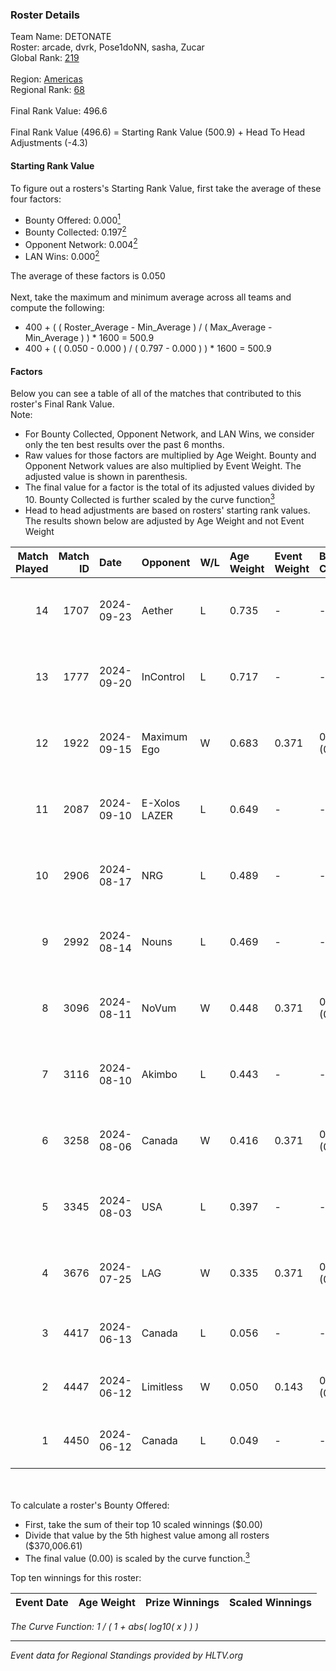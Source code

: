 ### Roster Details<br />
Team Name: DETONATE<br />
Roster: arcade, dvrk, Pose1doNN, sasha, Zucar<br />
Global Rank: [219](../../standings_global_2024_12_02.md)<br />
<br />
Region: [Americas]( ../../standings_americas_2024_12_02.md)<br />
Regional Rank: [68]( ../../standings_americas_2024_12_02.md)<br />
<br />
Final Rank Value:  496.6<br />
<br />
Final Rank Value (496.6) = Starting Rank Value (500.9) + Head To Head Adjustments (-4.3)<br />

#### Starting Rank Value<br />
To figure out a rosters's Starting Rank Value, first take the average of these four factors:<br />
- Bounty Offered: 0.000[<sup>1</sup>](#table2)
- Bounty Collected: 0.197[<sup>2</sup>](#table1)
- Opponent Network: 0.004[<sup>2</sup>](#table1)
- LAN Wins: 0.000[<sup>2</sup>](#table1)

The average of these factors is 0.050<br />
<br />
Next, take the maximum and minimum average across all teams and compute the following:<br />
- 400 + ( ( Roster_Average - Min_Average ) / ( Max_Average - Min_Average ) ) * 1600 = 500.9
- 400 + ( ( 0.050 - 0.000 ) / ( 0.797 - 0.000 ) ) * 1600 = 500.9


#### Factors<br />
Below you can see a table of all of the matches that contributed to this roster's Final Rank Value.<br />
Note:<br />

- For Bounty Collected, Opponent Network, and LAN Wins, we consider only the ten best results over the past 6 months.
- Raw values for those factors are multiplied by Age Weight. Bounty and Opponent Network values are also multiplied by Event Weight. The adjusted value is shown in parenthesis.
- The final value for a factor is the total of its adjusted values divided by 10. Bounty Collected is further scaled by the curve function[<sup>3</sup>](#curveFunction)
- Head to head adjustments are based on rosters' starting rank values. The results shown below are adjusted by Age Weight and not Event Weight
<span id="table1"></span><br />


| Match Played | Match ID | Date       | Opponent      | W/L | Age Weight | Event Weight | Bounty Collected | Opponent Network | LAN Wins  | H2H Adj. | Roster                                  |
| -: | -: | :- | :- | :- | :- | :- | :- | :- | :- | -: | :- |
|           14 |     1707 | 2024-09-23 | Aether        | L   | 0.735      | -            | -                | -                | -         |   -12.06 | arcade, dvrk, Pose1doNN, sasha, Zucar   |
|           13 |     1777 | 2024-09-20 | InControl     | L   | 0.717      | -            | -                | -                | -         |    -7.12 | arcade, dvrk, Pose1doNN, sasha, Zucar   |
|           12 |     1922 | 2024-09-15 | Maximum Ego   | W   | 0.683      | 0.371        | 0.000 (0.000)    | 0.000 (0.000)    | 0 (0.000) |     7.25 | arcade, dvrk, Pose1doNN, sasha, Zucar   |
|           11 |     2087 | 2024-09-10 | E-Xolos LAZER | L   | 0.649      | -            | -                | -                | -         |    -3.74 | arcade, dvrk, Pose1doNN, sasha, Zucar   |
|           10 |     2906 | 2024-08-17 | NRG           | L   | 0.489      | -            | -                | -                | -         |    -1.15 | emothug, Halen, Pose1doNN, sasha, Zucar |
|            9 |     2992 | 2024-08-14 | Nouns         | L   | 0.469      | -            | -                | -                | -         |    -0.85 | emothug, Halen, Pose1doNN, sasha, Zucar |
|            8 |     3096 | 2024-08-11 | NoVum         | W   | 0.448      | 0.371        | 0.000 (0.000)    | 0.000 (0.000)    | 0 (0.000) |     4.90 | Halen, Pose1doNN, rayxts, sasha, Zucar  |
|            7 |     3116 | 2024-08-10 | Akimbo        | L   | 0.443      | -            | -                | -                | -         |    -3.10 | Halen, Pose1doNN, rayxts, sasha, Zucar  |
|            6 |     3258 | 2024-08-06 | Canada        | W   | 0.416      | 0.371        | 0.003 (0.000)    | 0.096 (0.015)    | 0 (0.000) |     9.75 | Halen, Pose1doNN, rayxts, sasha, Zucar  |
|            5 |     3345 | 2024-08-03 | USA           | L   | 0.397      | -            | -                | -                | -         |    -6.38 | Halen, Pose1doNN, rayxts, sasha, Zucar  |
|            4 |     3676 | 2024-07-25 | LAG           | W   | 0.335      | 0.371        | 0.004 (0.000)    | 0.191 (0.024)    | 0 (0.000) |     8.47 | Halen, Pose1doNN, rayxts, sasha, Zucar  |
|            3 |     4417 | 2024-06-13 | Canada        | L   | 0.056      | -            | -                | -                | -         |    -0.45 | arcade, dvrk, rayxts, sasha, Zucar      |
|            2 |     4447 | 2024-06-12 | Limitless     | W   | 0.050      | 0.143        | 0.000 (0.000)    | 0.002 (0.000)    | 0 (0.000) |     0.57 | arcade, dvrk, rayxts, sasha, Zucar      |
|            1 |     4450 | 2024-06-12 | Canada        | L   | 0.049      | -            | -                | -                | -         |    -0.39 | arcade, dvrk, rayxts, sasha, Zucar      |

<br />
<span id="table2"></span><br />
To calculate a roster's Bounty Offered:<br />

- First, take the sum of their top 10 scaled winnings ($0.00)
- Divide that value by the 5th highest value among all rosters ($370,006.61)
- The final value (0.00) is scaled by the curve function.[<sup>3</sup>](#curveFunction)

Top ten winnings for this roster:<br />

| Event Date | Age Weight | Prize Winnings | Scaled Winnings |
| :- | -: | :- | :- |


<span id="curveFunction"></span>_The Curve Function: 1 / ( 1 + abs( log10( x ) ) )_<br />

---
_Event data for Regional Standings provided by HLTV.org_<br />
